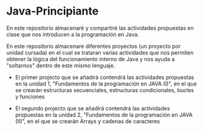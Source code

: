 # Java-Principiante

En este repositorio almacenaré y compartiré las actividades propuestas en clase que nos introducen a la programación en Java.

En este repositorio almacenare diferentes proyectos (un proyecto por unidad cursada) en el cual se trataran varias actividades que nos permiten obtener la lógica del funcionamiento interno de Java y nos ayuda a "soltarnos" dentro de este mismo lenguaje.

- El primer projecto que se añadirá contendrá las actividades propuestas en la unidad 1, "Fundamentos de la programación en JAVA (I)", en el que se crearán estructuras secuenciales, estructuras condicionales, bucles y funciones

- El segundo projecto que se añadirá contendrá las actividades propuestas en la unidad 2, "Fundamentos de la programación en JAVA (II)", en el que se crearán Arrays y cadenas de caracteres

